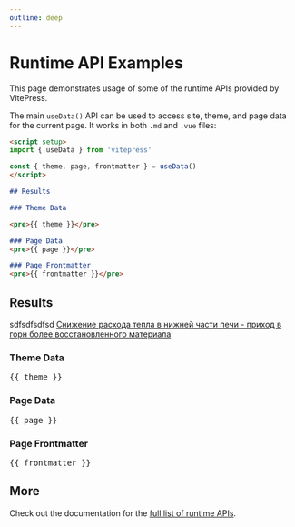 ```yaml
---
outline: deep
---
```


# Runtime API Examples

This page demonstrates usage of some of the runtime APIs provided by VitePress.

The main `useData()` API can be used to access site, theme, and page data for the current page. It works in both `.md` and `.vue` files:

```md
<script setup>
import { useData } from 'vitepress'

const { theme, page, frontmatter } = useData()
</script>

## Results

### Theme Data

<pre>{{ theme }}</pre>

### Page Data
<pre>{{ page }}</pre>

### Page Frontmatter
<pre>{{ frontmatter }}</pre>
```

<script setup lang="ts">
import { useData } from 'vitepress'

const { site, theme, page, frontmatter } = useData()
</script>

## Results
sdfsdfsdfsd [Снижение расхода тепла в нижней части печи - приход в горн более восстановленного материала​](./1)

### Theme Data
<pre>{{ theme }}</pre>

### Page Data
<pre>{{ page }}</pre>

### Page Frontmatter
<pre>{{ frontmatter }}</pre>

## More

Check out the documentation for the [full list of runtime APIs](https://vitepress.dev/reference/runtime-api#usedata).
